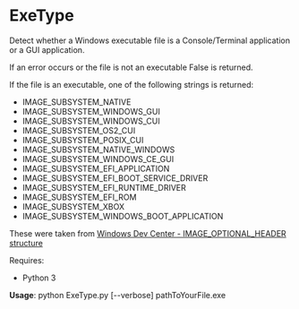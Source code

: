 ExeType
=======

Detect whether a Windows executable file is a Console/Terminal application or a GUI application.

If an error occurs or the file is not an executable False is returned.

If the file is an executable, one of the following strings is returned:
 * IMAGE_SUBSYSTEM_NATIVE
 * IMAGE_SUBSYSTEM_WINDOWS_GUI
 * IMAGE_SUBSYSTEM_WINDOWS_CUI
 * IMAGE_SUBSYSTEM_OS2_CUI
 * IMAGE_SUBSYSTEM_POSIX_CUI
 * IMAGE_SUBSYSTEM_NATIVE_WINDOWS
 * IMAGE_SUBSYSTEM_WINDOWS_CE_GUI
 * IMAGE_SUBSYSTEM_EFI_APPLICATION
 * IMAGE_SUBSYSTEM_EFI_BOOT_SERVICE_DRIVER
 * IMAGE_SUBSYSTEM_EFI_RUNTIME_DRIVER
 * IMAGE_SUBSYSTEM_EFI_ROM
 * IMAGE_SUBSYSTEM_XBOX
 * IMAGE_SUBSYSTEM_WINDOWS_BOOT_APPLICATION

These were taken from [Windows Dev Center - IMAGE_OPTIONAL_HEADER structure](http://msdn.microsoft.com/en-us/library/windows/desktop/ms680339%28v=vs.85%29.aspx) 


Requires:
 * Python 3

**Usage**: python ExeType.py [--verbose] pathToYourFile.exe
